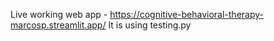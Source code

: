 Live working web app - https://cognitive-behavioral-therapy-marcosp.streamlit.app/
It is using testing.py
